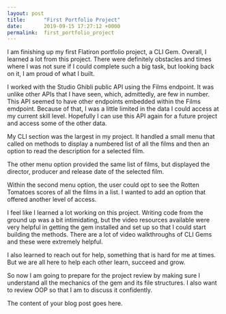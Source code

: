 ```yaml
---
layout: post
title:      "First Portfolio Project"
date:       2019-09-15 17:27:12 +0000
permalink:  first_portfolio_project
---
```


I am finishing up my first Flatiron portfolio project, a CLI Gem.  Overall, I learned a lot from this project.  There were definitely obstacles and times where I was not sure if I could complete such a big task, but looking back on it, I am proud of what I built.

I worked with the Studio Ghibli public API using the Films endpoint.  It was unlike other APIs that I have seen, which, admittedly, are few in number.  This API seemed to have other endpoints embedded within the Films emdpoint.  Because of that, I was a little limited in the data I could access at my current skill level.  Hopefully I can use this API again for a future project and access some of the other data.

My CLI section was the largest in my project.  It handled a small menu that called on methods to display a numbered list of all the films and then an option to read the description for a selected film.

The other menu option provided the same list of films, but displayed the director, producer and release date of the selected film.  

Within the second menu option, the user could opt to see the Rotten Tomatoes scores of all the films in a list.  I wanted to add an option that offered another level of access.  

I feel like I learned a lot working on this project.  Writing code from the ground up was a bit intimidating, but the video resources available were very helpful in getting the gem installed and set up so that I could start building the methods.  There are a lot of video walkthroughs of CLI Gems and these were extremely helpful.

I also learned to reach out for help, something that is hard for me at times.  But we are all here to help each other learn, succeed and grow.

So now I am going to prepare for the project review by making sure I understand all the mechanics of the gem and its file structures.  I also want to review OOP so that I am to discuss it confidently.







The content of your blog post goes here.

